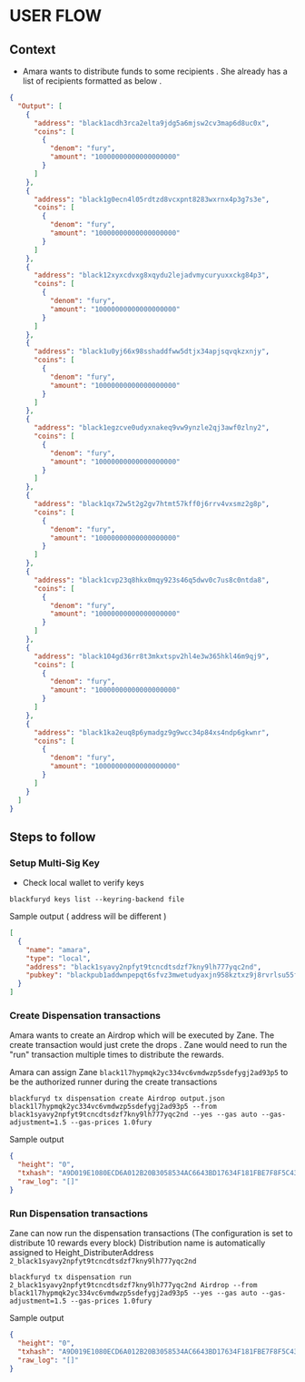 # USER FLOW 
## Context 
- Amara wants to distribute funds to some recipients . She already has a list of recipients formatted as below .
```json
{
  "Output": [
    {
      "address": "black1acdh3rca2elta9jdg5a6mjsw2cv3map6d8uc0x",
      "coins": [
        {
          "denom": "fury",
          "amount": "10000000000000000000"
        }
      ]
    },
    {
      "address": "black1g0ecn4l05rdtzd8vcxpnt8283wxrnx4p3g7s3e",
      "coins": [
        {
          "denom": "fury",
          "amount": "10000000000000000000"
        }
      ]
    },
    {
      "address": "black12xyxcdvxg8xqydu2lejadvmycuryuxxckg84p3",
      "coins": [
        {
          "denom": "fury",
          "amount": "10000000000000000000"
        }
      ]
    },
    {
      "address": "black1u0yj66x98sshaddfww5dtjx34apjsqvqkzxnjy",
      "coins": [
        {
          "denom": "fury",
          "amount": "10000000000000000000"
        }
      ]
    },
    {
      "address": "black1egzcve0udyxnakeq9vw9ynzle2qj3awf0zlny2",
      "coins": [
        {
          "denom": "fury",
          "amount": "10000000000000000000"
        }
      ]
    },
    {
      "address": "black1qx72w5t2g2gv7htmt57kff0j6rrv4vxsmz2g8p",
      "coins": [
        {
          "denom": "fury",
          "amount": "10000000000000000000"
        }
      ]
    },
    {
      "address": "black1cvp23q8hkx0mqy923s46q5dwv0c7us8c0ntda8",
      "coins": [
        {
          "denom": "fury",
          "amount": "10000000000000000000"
        }
      ]
    },
    {
      "address": "black104gd36rr8t3mkxtspv2hl4e3w365hkl46m9qj9",
      "coins": [
        {
          "denom": "fury",
          "amount": "10000000000000000000"
        }
      ]
    },
    {
      "address": "black1ka2euq8p6ymadgz9g9wcc34p84xs4ndp6gkwnr",
      "coins": [
        {
          "denom": "fury",
          "amount": "10000000000000000000"
        }
      ]
    }
  ]
}
```

## Steps to follow 
### Setup Multi-Sig Key

- Check local wallet to verify keys 
```shell
blackfuryd keys list --keyring-backend file
```
Sample output ( address will be different )
```json
[
  {
    "name": "amara",
    "type": "local",
    "address": "black1syavy2npfyt9tcncdtsdzf7kny9lh777yqc2nd",
    "pubkey": "blackpub1addwnpepqt6sfvz3mwetudyaxjn958kztxz9j8rvrlsu55fw6fjkjyac2s9z5sc8npe"
  }
]
```
### Create Dispensation transactions
Amara wants to create an Airdrop which will be executed by Zane. The create transaction would just crete the drops . Zane would need to run the "run" transaction multiple times to distribute the rewards.

Amara can assign Zane `black1l7hypmqk2yc334vc6vmdwzp5sdefygj2ad93p5` to be the authorized runner during the create transactions
```shell
blackfuryd tx dispensation create Airdrop output.json black1l7hypmqk2yc334vc6vmdwzp5sdefygj2ad93p5 --from black1syavy2npfyt9tcncdtsdzf7kny9lh777yqc2nd --yes --gas auto --gas-adjustment=1.5 --gas-prices 1.0fury
```
Sample output
```json
{
  "height": "0",
  "txhash": "A9D019E1080ECD6A012B20B3058534AC6643BD17634F181FBE7F8F5C43B94D8E",
  "raw_log": "[]"
}
```

### Run Dispensation transactions
Zane can now run the dispensation transactions (The configuration is set to distribute 10 rewards every block)
Distribution name is automatically assigned to Height_DistributerAddress `2_black1syavy2npfyt9tcncdtsdzf7kny9lh777yqc2nd`
```shell
blackfuryd tx dispensation run 2_black1syavy2npfyt9tcncdtsdzf7kny9lh777yqc2nd Airdrop --from black1l7hypmqk2yc334vc6vmdwzp5sdefygj2ad93p5 --yes --gas auto --gas-adjustment=1.5 --gas-prices 1.0fury
```
Sample output
```json
{
  "height": "0",
  "txhash": "A9D019E1080ECD6A012B20B3058534AC6643BD17634F181FBE7F8F5C43B94D8E",
  "raw_log": "[]"
}
```